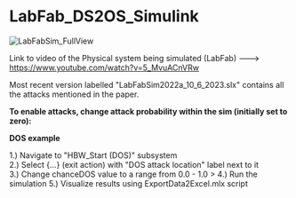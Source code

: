 # LabFab_DS2OS_Simulink
![LabFabSim_FullView](https://user-images.githubusercontent.com/88111965/221711108-1d28b9f1-a346-4fd3-9f25-301526560356.png)

Link to video of the Physical system being simulated (LabFab) ---> https://www.youtube.com/watch?v=5_MvuACnVRw

Most recent version labelled "LabFabSim2022a_10_6_2023.slx" contains all the attacks mentioned in the paper.

**To enable attacks, change attack probability within the sim (initially set to zero):**

**DOS example**

1.) Navigate to "HBW_Start (DOS)" subsystem  
2.) Select {...} (exit action) with "DOS attack location" label next to it  
3.) Change chanceDOS value to a range from 0.0 - 1.0 >
4.) Run the simulation
5.) Visualize results using ExportData2Excel.mlx script
